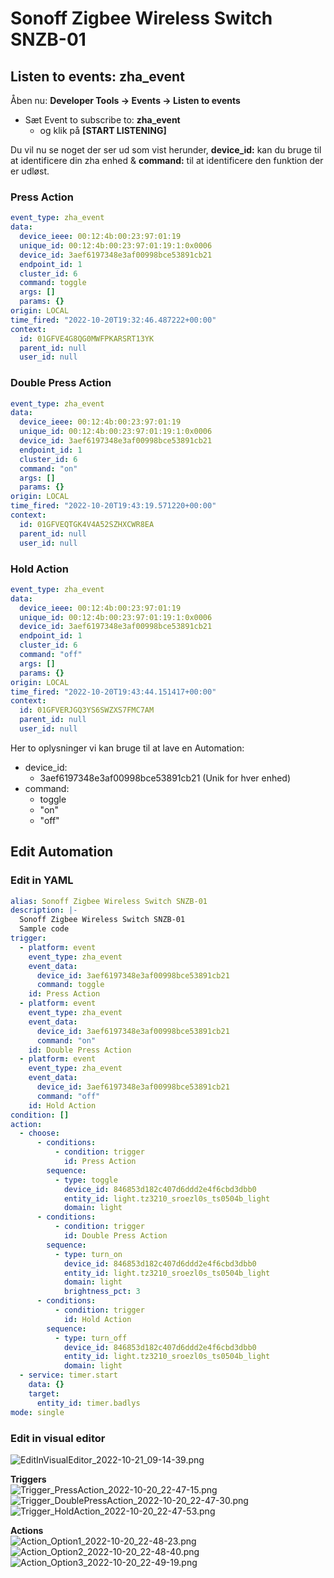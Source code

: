 # Sonoff Zigbee Wireless Switch SNZB-01

## Listen to events: **zha_event**

Åben nu: **Developer Tools -> Events -> Listen to events**  

* Sæt Event to subscribe to: **zha_event**
  * og klik på **[START LISTENING]**

Du vil nu se noget der ser ud som vist herunder, **device_id:** kan du bruge til at identificere din zha enhed & **command:** til at identificere den funktion der er udløst.

### Press Action

```yaml
event_type: zha_event
data:
  device_ieee: 00:12:4b:00:23:97:01:19
  unique_id: 00:12:4b:00:23:97:01:19:1:0x0006
  device_id: 3aef6197348e3af00998bce53891cb21
  endpoint_id: 1
  cluster_id: 6
  command: toggle
  args: []
  params: {}
origin: LOCAL
time_fired: "2022-10-20T19:32:46.487222+00:00"
context:
  id: 01GFVE4G8QG0MWFPKARSRT13YK
  parent_id: null
  user_id: null
```

### Double Press Action

```yaml
event_type: zha_event
data:
  device_ieee: 00:12:4b:00:23:97:01:19
  unique_id: 00:12:4b:00:23:97:01:19:1:0x0006
  device_id: 3aef6197348e3af00998bce53891cb21
  endpoint_id: 1
  cluster_id: 6
  command: "on"
  args: []
  params: {}
origin: LOCAL
time_fired: "2022-10-20T19:43:19.571220+00:00"
context:
  id: 01GFVEQTGK4V4A52SZHXCWR8EA
  parent_id: null
  user_id: null
```

### Hold Action

```yaml
event_type: zha_event
data:
  device_ieee: 00:12:4b:00:23:97:01:19
  unique_id: 00:12:4b:00:23:97:01:19:1:0x0006
  device_id: 3aef6197348e3af00998bce53891cb21
  endpoint_id: 1
  cluster_id: 6
  command: "off"
  args: []
  params: {}
origin: LOCAL
time_fired: "2022-10-20T19:43:44.151417+00:00"
context:
  id: 01GFVERJGQ3YS6SWZXS7FMC7AM
  parent_id: null
  user_id: null
```

Her to oplysninger vi kan bruge til at lave en Automation:

* device_id:
  * 3aef6197348e3af00998bce53891cb21 (Unik for hver enhed)
* command:
  * toggle
  * "on"
  * "off"

## Edit Automation

### Edit in YAML

```yaml
alias: Sonoff Zigbee Wireless Switch SNZB-01
description: |-
  Sonoff Zigbee Wireless Switch SNZB-01
  Sample code
trigger:
  - platform: event
    event_type: zha_event
    event_data:
      device_id: 3aef6197348e3af00998bce53891cb21
      command: toggle
    id: Press Action
  - platform: event
    event_type: zha_event
    event_data:
      device_id: 3aef6197348e3af00998bce53891cb21
      command: "on"
    id: Double Press Action
  - platform: event
    event_type: zha_event
    event_data:
      device_id: 3aef6197348e3af00998bce53891cb21
      command: "off"
    id: Hold Action
condition: []
action:
  - choose:
      - conditions:
          - condition: trigger
            id: Press Action
        sequence:
          - type: toggle
            device_id: 846853d182c407d6ddd2e4f6cbd3dbb0
            entity_id: light.tz3210_sroezl0s_ts0504b_light
            domain: light
      - conditions:
          - condition: trigger
            id: Double Press Action
        sequence:
          - type: turn_on
            device_id: 846853d182c407d6ddd2e4f6cbd3dbb0
            entity_id: light.tz3210_sroezl0s_ts0504b_light
            domain: light
            brightness_pct: 3
      - conditions:
          - condition: trigger
            id: Hold Action
        sequence:
          - type: turn_off
            device_id: 846853d182c407d6ddd2e4f6cbd3dbb0
            entity_id: light.tz3210_sroezl0s_ts0504b_light
            domain: light
  - service: timer.start
    data: {}
    target:
      entity_id: timer.badlys
mode: single
```

### Edit in visual editor

![EditInVisualEditor_2022-10-21_09-14-39.png](./Images/EditInVisualEditor_2022-10-21_09-14-39.png)  

**Triggers**  
![Trigger_PressAction_2022-10-20_22-47-15.png](./Images/Trigger_PressAction_2022-10-20_22-47-15.png)  
![Trigger_DoublePressAction_2022-10-20_22-47-30.png](./Images/Trigger_DoublePressAction_2022-10-20_22-47-30.png)  
![Trigger_HoldAction_2022-10-20_22-47-53.png](./Images/Trigger_HoldAction_2022-10-20_22-47-53.png)  

**Actions**  
![Action_Option1_2022-10-20_22-48-23.png](./Images/Action_Option1_2022-10-20_22-48-23.png)  
![Action_Option2_2022-10-20_22-48-40.png](./Images/Action_Option2_2022-10-20_22-48-40.png)  
![Action_Option3_2022-10-20_22-49-19.png](./Images/Action_Option3_2022-10-20_22-49-19.png)  
